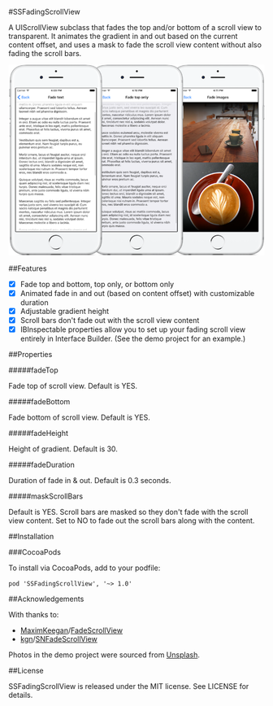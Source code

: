 #SSFadingScrollView

A UIScrollView subclass that fades the top and/or bottom of a scroll view to transparent. It animates the gradient in and out based on the current content offset, and uses a mask to fade the scroll view content without also fading the scroll bars.

![SSFadingScrollView screenshots](SSFadingScrollView.png)

##Features

- [x] Fade top and bottom, top only, or bottom only
- [x] Animated fade in and out (based on content offset) with customizable duration
- [x] Adjustable gradient height
- [x] Scroll bars don't fade out with the scroll view content
- [x] IBInspectable properties allow you to set up your fading scroll view entirely in Interface Builder. (See the demo project for an example.)

##Properties

#####fadeTop

Fade top of scroll view. Default is YES.

#####fadeBottom

Fade bottom of scroll view. Default is YES.

#####fadeHeight

Height of gradient. Default is 30.

#####fadeDuration

Duration of fade in & out. Default is 0.3 seconds.

#####maskScrollBars

Default is YES. Scroll bars are masked so they don't fade with the scroll view content. Set to NO to fade out the scroll bars along with the content.

##Installation

###CocoaPods

To install via CocoaPods, add to your podfile:

    pod 'SSFadingScrollView', '~> 1.0'

##Acknowledgements

With thanks to:

 - [MaximKeegan](https://gist.github.com/MaximKeegan)/[FadeScrollView](https://gist.github.com/MaximKeegan/2478842)
 - [kgn](https://gist.github.com/kgn)/[SNFadeScrollView](https://gist.github.com/kgn/3180607)

Photos in the demo project were sourced from [Unsplash](https://unsplash.com/).
 
##License

SSFadingScrollView is released under the MIT license. See LICENSE for details.
 